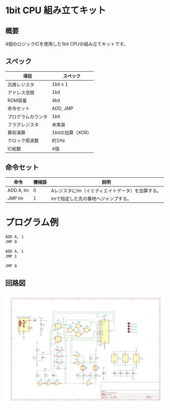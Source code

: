 # 1bit CPU 組み立てキット

## 概要
4個のロジックICを使用した1bit CPUの組み立てキットです。

## スペック
|項目|スペック|
|---|---|
|汎用レジスタ|1bit x 1|
|アドレス空間|1bit|
|ROM容量|4bit|
|命令セット|ADD, JMP|
|プログラムカウンタ|1bit|
|フラグレジスタ|未実装|
|算術演算|1bitの加算（XOR）|
|クロック周波数|約1Hz|
|IC総数|4個|

## 命令セット
|命令|機械語|説明|
|---|---|---|
|ADD A, Im|0|AレジスタにIm（イミディエイトデータ）を加算する。|
|JMP Im|1|Imで指定した先の番地へジャンプする。|

# プログラム例
```text:Aレジスタに1を加算し続けるプログラム
ADD A, 1
JMP 0
```

```text:Aレジスタに1を加算するだけのプログラム
ADD A, 1
JMP 1
```

```text:何もしないプログラム
JMP 0
```

## 回路図
![回路図](./img/schematic.jpg)
